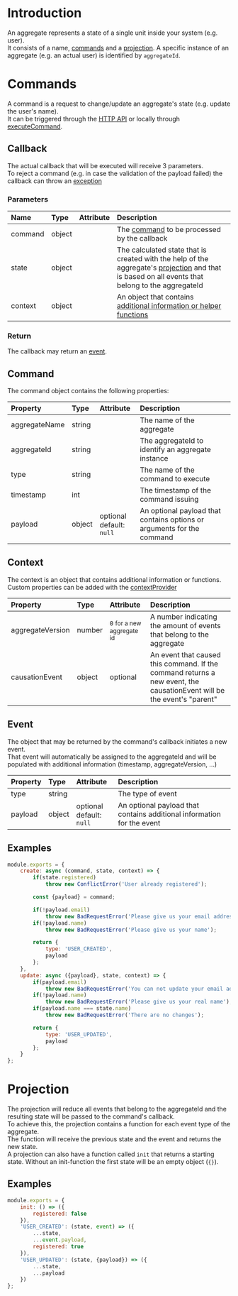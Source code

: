 # Introduction
An aggregate represents a state of a single unit inside your system (e.g. user).  
It consists of a name, [commands](#Commands) and a [projection](#Projection).
A specific instance of an aggregate (e.g. an actual user) is identified by `aggregateId`.

# Commands
A command is a request to change/update an aggregate's state (e.g. update the user's name).  
It can be triggered through the [HTTP API](HTTP-API#Commands) or locally through [executeCommand](Blackrik#executeCommand).

## Callback
The actual callback that will be executed will receive 3 parameters.  
To reject a command (e.g. in case the validation of the payload failed) the callback can throw an [exception](Blackrik#ERRORS)

### Parameters
Name | Type | Attribute | Description
:--- | :--- | :--- | :---
command | object | | The [command](#Command) to be processed by the callback
state | object | | The calculated state that is created with the help of the aggregate's [projection](#Projection) and that is based on all events that belong to the aggregateId
context | object | | An object that contains [additional information or helper functions](#Context)

### Return
The callback may return an [event](#Event).

## Command
The command object contains the following properties:

Property | Type | Attribute | Description
:--- | :--- | :--- | :---
aggregateName | string | | The name of the aggregate
aggregateId | string | | The aggregateId to identify an aggregate instance
type | string | | The name of the command to execute
timestamp | int | | The timestamp of the command issuing
payload | object | optional<br>default: `null` | An optional payload that contains options or arguments for the command

## Context
The context is an object that contains additional information or functions.  
Custom properties can be added with the [contextProvider](Config#contextProvider)

Property | Type | Attribute | Description
:--- | :--- | :--- | :---
aggregateVersion | number | `0` <small>for a new aggregate id</small> | A number indicating the amount of events that belong to the aggregate
causationEvent | object | optional | An event that caused this command. If the command returns a new event, the causationEvent will be the event's "parent"

## Event
The object that may be returned by the command's callback initiates a new event.  
That event will automatically be assigned to the aggregateId and will be populated with additional information (timestamp, aggregateVersion, ...)

Property | Type | Attribute | Description
:--- | :--- | :--- | :---
type | string | | The type of event
payload | object | optional<br>default: `null` | An optional payload that contains additional information for the event

## Examples
```javascript
module.exports = {
    create: async (command, state, context) => {
        if(state.registered)
            throw new ConflictError('User already registered');

        const {payload} = command;

        if(!payload.email)
            throw new BadRequestError('Please give us your email address, so we can send spam');
        if(!payload.name)
            throw new BadRequestError('Please give us your name');

        return {
            type: 'USER_CREATED',
            payload
        };
    },
    update: async ({payload}, state, context) => {
        if(payload.email)
            throw new BadRequestError('You can not update your email address');
        if(!payload.name)
            throw new BadRequestError('Please give us your real name');
        if(payload.name === state.name)
            throw new BadRequestError('There are no changes');

        return {
            type: 'USER_UPDATED',
            payload
        };
    }
};
```

# Projection
The projection will reduce all events that belong to the aggregateId and the resulting state will be passed to the command's callback.  
To achieve this, the projection contains a function for each event type of the aggregate.  
The function will receive the previous state and the event and returns the new state.  
A projection can also have a function called `init` that returns a starting state. Without an init-function the first state will be an empty object (`{}`).

## Examples
```javascript
module.exports = {
    init: () => ({
        registered: false
    }),
    'USER_CREATED': (state, event) => ({
        ...state,
        ...event.payload,
        registered: true
    }),
    'USER_UPDATED': (state, {payload}) => ({
        ...state,
        ...payload
    })
};
```
